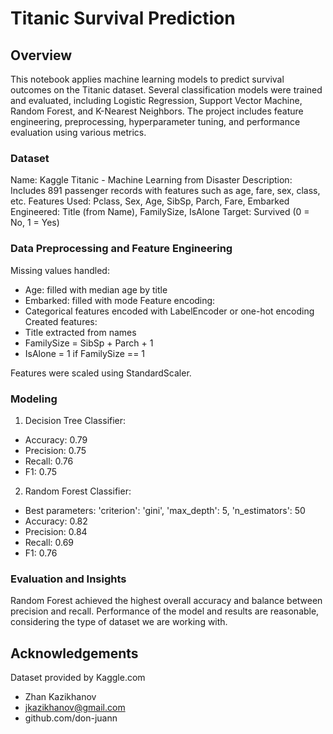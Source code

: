 # Titanic Survival Prediction
## Overview
This notebook applies machine learning models to predict survival outcomes on the Titanic dataset. Several classification models were trained and evaluated, including Logistic Regression, Support Vector Machine, Random Forest, and K-Nearest Neighbors. The project includes feature engineering, preprocessing, hyperparameter tuning, and performance evaluation using various metrics.

### Dataset
Name: Kaggle Titanic - Machine Learning from Disaster
Description: Includes 891 passenger records with features such as age, fare, sex, class, etc.
Features Used: Pclass, Sex, Age, SibSp, Parch, Fare, Embarked
Engineered: Title (from Name), FamilySize, IsAlone
Target: Survived (0 = No, 1 = Yes)

### Data Preprocessing and Feature Engineering
Missing values handled:
- Age: filled with median age by title
- Embarked: filled with mode
Feature encoding: 
- Categorical features encoded with LabelEncoder or one-hot encoding
Created features:
- Title extracted from names
- FamilySize = SibSp + Parch + 1
- IsAlone = 1 if FamilySize == 1

Features were scaled using StandardScaler.

### Modeling
1. Decision Tree Classifier:
- Accuracy: 0.79
- Precision: 0.75
- Recall: 0.76
- F1: 0.75
2. Random Forest Classifier:
- Best parameters: 'criterion': 'gini', 'max_depth': 5, 'n_estimators': 50
- Accuracy: 0.82
- Precision: 0.84
- Recall: 0.69
- F1: 0.76

### Evaluation and Insights
Random Forest achieved the highest overall accuracy and balance between precision and recall.
Performance of the model and results are reasonable, considering the type of dataset we are working with.

## Acknowledgements
Dataset provided by Kaggle.com
- Zhan Kazikhanov
- jkazikhanov@gmail.com
- github.com/don-juann
